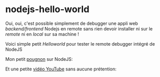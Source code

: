 # nodejs-hello-world

Oui, oui, c'est possible simplement de debugger une appli web *backend/frontend* Nodejs en remote sans rien devoir installer ni sur le *remote* ni en *local* sur sa machine !

Voici simple petit *Helloworld* pour tester le remote debugger intégré de NodeJS

Mon petit [pougnon](https://drive.google.com/open?id=1CP-EEsOogaE4KcsPEG1qbPTEKvbZ45bNC7m_PyXZMx4) sur NodeJS:

Et une petite [vidéo YouTube](https://youtu.be/baNNX4fbvOw) sans aucune prétention:


